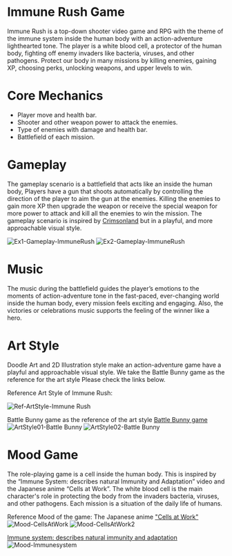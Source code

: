 # Immune Rush Game 
   Immune Rush is a top-down shooter video game and RPG with the theme of the immune system inside the human body with an action-adventure lighthearted tone. The player is a white blood cell, a protector of the human body, fighting off enemy invaders like bacteria, viruses, and other pathogens. Protect our body in many missions by killing enemies, gaining XP, choosing perks, unlocking weapons, and upper levels to win.  

# Core Mechanics 
- Player move and health bar.  
- Shooter and other weapon power to attack the enemies.  
- Type of enemies with damage and health bar.  
- Battlefield of each mission. 

# Gameplay  
  The gameplay scenario is a battlefield that acts like an inside the human body, Players have a gun that shoots automatically by controlling the direction of the player to aim the gun at the enemies. Killing the enemies to gain more XP then upgrade the weapon or receive the special weapon for more power to attack and kill all the enemies to win the mission. The gameplay scenario is inspired by [Crimsonland](https://store.steampowered.com/app/262830/Crimsonland/?l=polish) but in a playful, and more approachable visual style. 

![Ex1-Gameplay-ImmuneRush](https://github.com/user-attachments/assets/b059b42c-395f-441c-9c32-6dee6e1d876c)
![Ex2-Gameplay-ImmuneRush](https://github.com/user-attachments/assets/76d4f4b0-d53e-4cc0-9ef9-50f30d6756e8)


# Music
  The music during the battlefield guides the player’s emotions to the moments of action-adventure tone in the fast-paced, ever-changing world inside the human body, every mission feels exciting and engaging. Also, the victories or celebrations music supports the feeling of the winner like a hero. 

# Art Style 
  Doodle Art and 2D Illustration style make an action-adventure game have a playful and approachable visual style. We take the Battle Bunny game as the reference for the art style Please check the links below.
  
Reference Art Style of Immune Rush:  

![Ref-ArtStyle-Immune Rush](https://github.com/user-attachments/assets/c0fc025c-b851-4b62-895d-9ba1752a4147)

Battle Bunny game as the reference of the art style 
[Battle Bunny game](https://apps.apple.com/us/app/battle-bunny-tower-defense-war/id1497484147)  
![ArtStyle01-Battle Bunny](https://github.com/user-attachments/assets/f4f5859d-35f1-4799-93ed-9ecc4237e886)
![ArtStyle02-Battle Bunny](https://github.com/user-attachments/assets/8e47bed8-6844-4de4-b9a6-80875bdc2194)

# Mood Game
  The role-playing game is a cell inside the human body. This is inspired by the “Immune System: describes natural Immunity and Adaptation” video and the Japanese anime “Cells at Work”. The white blood cell is the main character's role in protecting the body from the invaders bacteria, viruses, and other pathogens. Each mission is a situation of the daily life of humans. 

Reference Mood of the game:
The Japanese anime ["Cells at Work"](https://www.youtube.com/watch?v=1xgodAOKWM8)
![Mood-CellsAtWork](https://github.com/user-attachments/assets/b75f4271-4c14-4b14-a67c-42961421a1bc)
![Mood-CellsAtWork2](https://github.com/user-attachments/assets/a4f76dd5-ada5-4c7c-905d-f1856173fa91)

[Immune system: describes natural immunity and adaptation](https://www.youtube.com/watch?v=PzunOgYHeyg&t=162s)
![Mood-Immunesystem](https://github.com/user-attachments/assets/d9792560-3b6a-4d86-9cdc-08aa6d4c83d0)



